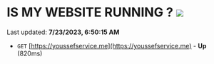 # IS MY WEBSITE RUNNING ? [![](https://img.shields.io/static/v1?label=Sponsor&message=%E2%9D%A4&logo=GitHub&color=%23fe8e86)](https://github.com/sponsors/<username>)

Last updated: **7/23/2023, 6:50:15 AM**

- `GET` [https://youssefservice.me](https://youssefservice.me) - **Up** (820ms)
